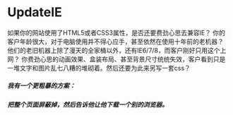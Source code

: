 # UpdateIE

如果你的网站使用了HTML5或者CSS3属性，是否还要费劲心思去兼容IE？
你的客户年龄很大，对于电脑使用并不得心应手，甚至依然在使用十年前的老机器？
他们的老旧机器上除了漫天的全家桶以外，还有IE6/7/8，而客户刚好只用这个上网？
你费劲心思的动画效果、盒装布局、甚至背景尺寸统统失效，客户看到只是一堆文字和图片乱七八糟的堆砌着。然后还要为此来另写一套css？

##### 我有一个更粗暴的方案：  
##### 把整个页面屏蔽掉，然后告诉他让他下载一个别的浏览器。

